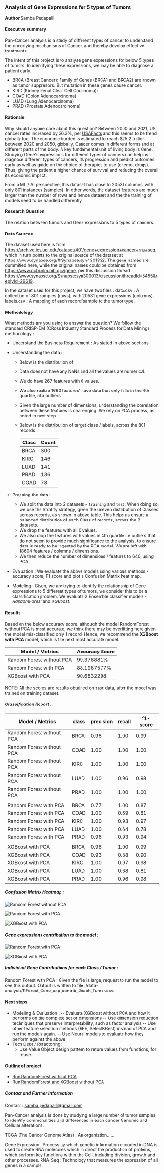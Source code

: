 ### Analysis of Gene Expressions for 5 types of Tumors

**Author**
Samba Pedapalli

#### Executive summary
Pan-Cancer analysis is a study of different types of cancer to understand the underlying mechanisms of Cancer, and thereby develop effective treatments.

The intent of this project is to analyse gene expressions for below 5 types of tumors. In identifying these expressions, we may be able to diagnose a patient early.
- BRCA (Breast Cancer): Family of Genes (BRCA1 and BRCA2) are known as tumor suppresors. But mutation in these genes cause cancer.
- KIRC (Kidney Renal Clear Cell Carcinoma):
- COAD (Colon Adenocarcinoma)
- LUAD (Lung Adenocarcinoma)
- PRAD (Prostate Adenocarcinoma)


#### Rationale
Why should anyone care about this question?
Between 2000 and 2021, US cancer rates increased by 36.3%, per [USAFacts](https://usafacts.org/articles/how-have-cancer-rates-changed-over-time/) and this seems to be trend globally too. The economic burden is estimated to reach $25.2 trillion between 2020 and 2050, globally.
Cancer comes in different forms and at different parts of the body. A key fundamental unit of living body is Gene. Studying Gene's expressions for different types of cancers can help us diagnose different types of cancers, its progression and predict outcomes early as well as guide on the choice of therapies to use (chemo, drugs). Thus, giving the patient a higher chance of survival and reducing the overall its economic impact.

From a ML / AI perspective, this dataset has close to 20531 columns, with only 801 instances (samples). In other words, the dataset features are much larger than the number of rows and hence dataset and the the training of models need to be handled differently.


#### Research Question
The relation between tumors and Gene expressions to 5 types of cancers.

#### Data Sources
The dataset used here is from https://archive.ics.uci.edu/dataset/401/gene+expression+cancer+rna+seq, which in turn points to the original source of the dataset at https://www.synapse.org/#!Synapse:syn4301332. The gene names are dummified here, while the original names could be obtained from https://www.ncbi.nlm.nih.gov/gene, per this discussion thread https://www.synapse.org/Synapse:syn300013/discussion/threadId=5455&replyId=29619.

In the dataset used for this project, we have two files :
data.csv : A collection of 801 samples (rows), with 20531 gene expressions (columns).
labels.csv : A mapping of each record/sample to the tumor type.

#### Methodology
What methods are you using to answer the question?
We follow the standard CRISP-DM (CRoss Industry Standard Process for Data Mining) methodology :
- Understand the Business Requirement : As stated in above sections
- Understanding the data :
    - Below is the distribution of
    - Data does not have any NaNs and all the values are numerical.
    - We do have 267 features with 0 values.
    - We also realize 1660 features' have data that only falls in the 4th quartile, aka outliers.
    - Given the large number of dimensions, understanding the correlation between these features is challenging. We rely on PCA process, as noted in next step.
    - Below is the distribution of target class / labels, across the 801 records :

        | Class | Count |
        | ----- | ----- |
        | BRCA | 300 |
        | KIRC | 146 |
        | LUAD | 141 |
        | PRAD | 136 |
        | COAD | 78 |

- Prepping the data :
    - We split the data into 2 datasets - `training` and `test`. When doing so, we use the Stratify strategy, given the uneven distribution of Classes across records, as shown in above table. This helps us ensure a balanced distribution of each Class of records, across the 2 datasets.
    - We drop the features with all 0 values.
    - We also drop the features with values in 4th quartile i.e outliers that do not seem to provide much significance to the analysis, to ensure data is ready to be ingested by the PCA model. We are left with 18604 features / columns / dimensions.
    - We then reduce the number of dimensions / features to 640, using PCA.

- Evaluation : We evaluate the above models using various methods - accuracy score, F1 score and plot a Confusion Matrix heat map.
- Modeling : Given, we are trying to identify the relationship of Gene expressions to 5 different types of tumors, we consider this to be a classification problem. We evaluate 2 Ensemble classifier models - *RandomForest* and *XGBoost*.

#### Results

Based on the below accuracy score, although the model RandomForest without PCA is most accurate, we think there may be overfitting here given the model mis-classified only 1 record. Hence, we recommend the **XGBoost with PCA** model, which is the next most accurate model.

| Model / Metrics | Accuracy Score |
| --------------- | -------------- |
| Random Forest without PCA | 99.378881% |
| Random Forest with PCA | 88.1987577% |
| XGBoost with PCA | 90.6832298 |

NOTE: All the scores are results obtained on `test` data, after the model was trained on training dataset.

##### Classification Report :
| Model / Metrics | class | precision | recall | f1-score |
| --------------- | ----- | --------- | ------ | -------- |
| Random Forest without PCA | BRCA | 0.98 | 1.00 | 0.99 |
| Random Forest without PCA | COAD | 1.00 | 1.00 | 1.00 |
| Random Forest without PCA | KIRC | 1.00 | 1.00 | 1.00 |
| Random Forest without PCA | LUAD | 1.00 | 0.96 | 0.98 |
| Random Forest without PCA | PRAD | 1.00 | 1.00 | 1.00 |
|  |
| Random Forest with PCA | BRCA | 0.77 | 1.00 | 0.87 |
| Random Forest with PCA | COAD | 1.00 | 0.69 | 0.81 |
| Random Forest with PCA | KIRC | 1.00 | 0.93 | 0.97 |
| Random Forest with PCA | LUAD | 1.00 | 0.64 | 0.78 |
| Random Forest with PCA | PRAD | 0.96 | 0.93 | 0.94 |
| |
| XGBoost with PCA       | BRCA | 0.98 | 1.00 | 0.99 |
| XGBoost with PCA       | COAD | 0.93 | 0.88 | 0.90 |
| XGBoost with PCA       | KIRC | 1.00 | 0.97 | 0.98 |
| XGBoost with PCA       | LUAD | 1.00 | 0.68 | 0.81 |
| XGBoost with PCA       | PRAD | 1.00 | 0.96 | 0.98 |

##### Confusion Matrix Heatmap :
![Random Forest without PCA](./images/RForestWithoutPCA_ConfMatrix.png)

![Random Forest with PCA](./images/RFWithPCA_ConfMatrix.png)

![XGBoost with PCA](./images/XGBoostWithPCA_ConfMatrix.png)

##### Gene expressions contribution to the model :
![Random Forest with PCA](./images/RF_Gene_Contribs_2Model.png)

![XGBoost with PCA](./images/XGB_Gene_Contribs_2Model.png)

##### Individual Gene Contributions for each Class / Tumor :
Random Forest with PCA : Given the file is large, request to run the model to see this output. Output is written to file ./data-analysis/RForest_Gene_exp_contrib_2each_Tumor.csv.

#### Next steps
- Modeling & Evaluation :
    -- Evaluate XGBoost without PCA and how it performs on the complete set of dimensions
    -- Use dimension reduction techniques that preserve interpretability, such as factor analysis
    -- Use other feature selection methods (RFE, SelectKBest) instead of PCA and run the models again.
    -- Use Neural models to evaluate how they perform against the above
- Tech Debt / Refactoring :
    - Use Value Object design pattern to return values from functions, for reuse.

#### Outline of project

- [Run RandomForest without PCA](./gene-exp-4-tumor-direct-rforest.ipynb)
- [Run RandomForest and XGBoost without PCA](./gene-exp-4-tumor.ipynb)


##### Contact and Further Information
Contact : samba.pedapalli@gmail.com

Pan-Cancer analysis is done by studying a large number of tumor samples to identify commonalities and differences in each cancer Genomic and Cellular alterations.

TCGA (The Cancer Genome Atlas) : An organiztion......

Gene Expression : Process by which genetic information encoded in DNA is used to create RNA molecules which in direct the production of proteins, which perform key functions within the Cell, including division, growth and other processes.
RNA-Seq : Technology that measures the expression of all genes in a sample